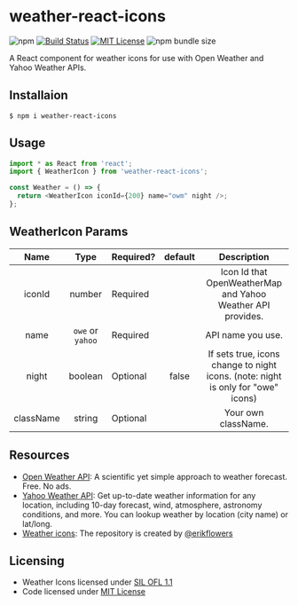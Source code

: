 # weather-react-icons

![npm](https://img.shields.io/npm/v/weather-react-icons) [![Build Status](https://travis-ci.org/taichi-t/weather-react-icons.svg?branch=master)](https://travis-ci.org/taichi-t/weather-react-icons) [![MIT License](http://img.shields.io/badge/license-MIT-blue.svg?style=flat)](LICENSE) ![npm bundle size](https://img.shields.io/bundlephobia/min/weather-react-icons)

A React component for weather icons for use with Open Weather and Yahoo Weather APIs.

## Installaion

`$ npm i weather-react-icons`

## Usage

```javascript
import * as React from 'react';
import { WeatherIcon } from 'weather-react-icons';

const Weather = () => {
  return <WeatherIcon iconId={200} name="owm" night />;
};
```

## WeatherIcon Params

|   Name    |       Type       | Required? | default |                                   Description                                    |
| :-------: | :--------------: | --------- | :-----: | :------------------------------------------------------------------------------: |
|  iconId   |      number      | Required  |         |           Icon Id that OpenWeatherMap and Yahoo Weather API provides.            |
|   name    | `owe` or `yahoo` | Required  |         |                                API name you use.                                 |
|   night   |     boolean      | Optional  |  false  | If sets true, icons change to night icons. (note: night is only for "owe" icons) |
| className |      string      | Optional  |         |                               Your own className.                                |

## Resources

- [Open Weather API](https://openweathermap.org/): A scientific yet simple approach to weather forecast. Free. No ads.
- [Yahoo Weather API](https://developer.yahoo.com/weather/): Get up-to-date weather information for any location, including 10-day forecast, wind, atmosphere, astronomy conditions, and more. You can lookup weather by location (city name) or lat/long.
- [Weather icons](https://erikflowers.github.io/weather-icons/): The repository is created by [@erikflowers](https://github.com/erikflowers)

## Licensing

- Weather Icons licensed under [SIL OFL 1.1](http://scripts.sil.org/OFL)
- Code licensed under [MIT License](http://opensource.org/licenses/mit-license.html)
